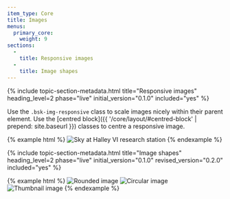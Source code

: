```yaml
---
item_type: Core
title: Images
menus:
  primary_core:
    weight: 9
sections:
  -
    title: Responsive images
  -
    title: Image shapes
---
```


{% include topic-section-metadata.html
  title="Responsive images"
  heading_level=2
  phase="live"
  initial_version="0.1.0"
  included="yes"
%}

Use the `.bsk-img-responsive` class to scale images nicely within their parent element. Use the
[centred block]({{ '/core/layout/#centred-block' | prepend: site.baseurl }}) classes to centre a responsive image.

{% example html %}
<img class="bsk-img-responsive" src="{{ '/img/site-masthead-tom-welsh.jpg' | prepend: site.baseurl }}" alt="Sky at Halley VI research station">
{% endexample %}

{% include topic-section-metadata.html
  title="Image shapes"
  heading_level=2
  phase="live"
  initial_version="0.1.0"
  revised_version="0.2.0"
  included="yes"
%}

{% example html %}
<img class="bsk-img-rounded" src="{{ '/img/placeholder-150.png' | prepend: site.baseurl }}" alt="Rounded image" >
<img class="bsk-img-circle" src="{{ '/img/placeholder-150.png' | prepend: site.baseurl }}" alt="Circular image">
<img class="bsk-img-thumbnail" src="{{ '/img/placeholder-150.png' | prepend: site.baseurl }}" alt="Thumbnail image">
{% endexample %}
